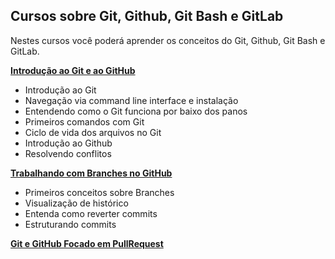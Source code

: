 
## Cursos sobre Git, Github, Git Bash e GitLab

Nestes cursos você poderá aprender os conceitos do Git, Github, Git Bash e GitLab.


[**Introdução ao Git e ao GitHub**](https://web.dio.me/course/introducao-ao-git-e-ao-github/learning/75b9fe49-6ed4-4480-83a7-7e37fc356aa9/?back=/browse)
- Introdução ao Git
- Navegação via command line interface e instalação
- Entendendo como o Git funciona por baixo dos panos
- Primeiros comandos com Git
- Ciclo de vida dos arquivos no Git
- Introdução ao Github
- Resolvendo conflitos



[**Trabalhando com Branches no GitHub**](https://web.dio.me/course/trabalhando-com-branches-no-github/learning/32d05c5a-53b7-4f1d-a798-b9a8658240de/?back=/browse)
- Primeiros conceitos sobre Branches
- Visualização de histórico
- Entenda como reverter commits
- Estruturando commits



[**Git e GitHub Focado em PullRequest**](https://web.dio.me/course/git-e-github-focado-em-pullrequest/learning/7ee9e586-a200-41de-a075-fd6a7b4b5a1e/?back=/browse)
